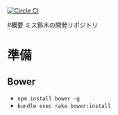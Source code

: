 [![Circle CI](https://circleci.com/gh/miss-someone/miss-suzuki.svg?style=svg&circle-token=7b53c034424d5b05d12282e2ec0623d38a316160)](https://circleci.com/gh/miss-someone/miss-suzuki)

#概要
ミス鈴木の開発リポジトリ

# 準備

## Bower
+ `npm install bower -g`
+ `bundle exec rake bower:install`
